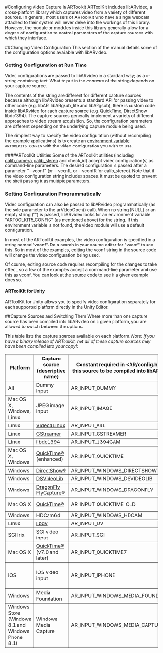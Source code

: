 #Configuring Video Capture in ARToolkit
ARToolKit includes libARvideo, a cross-platform library which captures video from a variety of different sources. In general, most users of ARToolKit who have a single webcam attached to their system will never delve into the workings of this library. However, the module or modules inside this library generally allow for a degree of configuration to control parameters of the capture sources with which they interface.

##Changing Video Configuration
This section of the manual details some of the configuration options available with libARvideo.

### Setting Configuration at Run Time
Video configurations are passed to libARvideo in a standard way; as a c-string containing text. What to put in the *contents* of the string depends on your capture source.

The contents of the string are different for different capture sources because although libARvideo presents a standard API for passing video to other code (e.g. libAR, libARgsub_lite and libARgsub), there is custom code inside libARvideo for each capture source (e.g. QuickTime, DirectShow, libdc1394). The capture sources generally implement a variety of different approaches to video stream acquisition. So, the configuration parameters are different depending on the underlying capture module being used.

The simplest way to specify the video configuration (without recompiling the example applications) is to create an [environment variable][general_environment_variables] `ARTOOLKIT5_CONFIG` with the video configuration you wish to use.

####ARToolKit Utilities
Some of the ARToolKit utilities (including [calib_camera][config_camera_calibration], [calib_stereo][config_camera_stereo_tracking] and check_id) accept video configuration(s) as command-line parameters. The desired configuration is passed after a parameter "--vconf" (or --vconfL or --vconfR for calib_stereo). Note that if the video configuration string includes spaces, it must be quoted to prevent the shell passing it as multiple parameters.

### Setting Configuration Programmatically
Video configuration can also be passed to libARvideo programmatically (as the sole parameter to the arVideoOpen() call). When no string (NULL) or an empty string ("") is passed, libARvideo looks for an environment variable "ARTOOLKIT5_CONFIG" (as mentioned above) for the string. If this environment variable is not found, the video module will use a default configuration.

In most of the ARToolKit examples, the video configuration is specified in a string named "vconf". Do a search in your source editor for "vconf" to see this. So in most of the examples, editing the vconf string in the source code will change the video configuration being used.

Of course, editing source code requires recompiling for the changes to take effect, so a few of the examples accept a command-line parameter and use this as vconf. You can look at the source code to see if a given example does so.

#### ARToolKit for Unity
ARToolKit for Unity allows you to specify video configuration separately for each supported platform directly in the Unity Editor.

##Capture Sources and Switching Them
Where more than one capture source has been compiled into libARvideo on a given platform, you are allowed to switch between the options.

This table lists the capture sources available on each platform. _Note: If you have a binary release of ARToolKit, not all of these capture sources may have been compiled into your copy!_:
<table rules="all" style="margin:1em 1em 1em 0; border:solid 1px #AAAAAA; border-collapse:collapse;empty-cells:show;" border="2" cellpadding="3" cellspacing="4">
<tbody>
<tr>
<th>Platform </th><th> Capture source (descriptive name) </th><th> Constant required in &lt;AR/config.h&gt; for this source to be compiled into libARvideo </th><th>  video config string to select this capture source </th><th> Avail.: (1) </th><th> Unavail.: (2)
</th></tr>
<tr>
<td>All
</td><td>Dummy input
</td><td>AR_INPUT_DUMMY
</td><td> -device=Dummy
</td><td>4.0.0
</td><td>
</td></tr>
<tr>
<td>Mac OS X, Windows, Linux
</td><td>JPEG image input
</td><td>AR_INPUT_IMAGE
</td><td> -device=Image
</td><td>4.6.2
</td><td>
</td></tr>
<tr>
<td>Linux
</td><td><a href="http://www.video4linux.net/" class="external text" rel="nofollow">Video4Linux</a>
</td><td>AR_INPUT_V4L
</td><td> -device=LinuxV4L
</td><td>4.0.0
</td><td>
</td></tr>
<tr>
<td>Linux
</td><td><a href="http://gstreamer.freedesktop.org/" class="external text" rel="nofollow">GStreamer</a>
</td><td>AR_INPUT_GSTREAMER
</td><td> -device=GStreamer
</td><td>4.3.2
</td><td>
</td></tr>
<tr>
<td>Linux
</td><td><a href="http://sourceforge.net/projects/libdc1394/" class="external text" rel="nofollow">libdc1394</a>
</td><td>AR_INPUT_1394CAM
</td><td> -device=Linux1394Cam
</td><td>4.0.0
</td><td>
</td></tr>
<tr>
<td>Mac OS X, Windows
</td><td><a href="http://www.apple.com/quicktime/" class="external text" rel="nofollow">QuickTime®</a> (enhanced)
</td><td>AR_INPUT_QUICKTIME
</td><td> -device=QUICKTIME
</td><td>4.3.0
</td><td>
</td></tr>
<tr>
<td>Windows
</td><td><a href="http://msdn2.microsoft.com/en-us/library/ms783323.aspx" class="external text" rel="nofollow">DirectShow®</a>
</td><td>AR_INPUT_WINDOWS_DIRECTSHOW
</td><td> -device=WinDS
</td><td>4.0.0644
</td><td>4.0.065,4.1.x
</td></tr>
<tr>
<td>Windows
</td><td><a href="http://sourceforge.net/projects/dsvideolib" class="external text" rel="nofollow">DSVideoLib</a>
</td><td>AR_INPUT_WINDOWS_DSVIDEOLIB
</td><td> -device=WinDSVL
</td><td>4.1.0
</td><td>
</td></tr>
<tr>
<td>Windows
</td><td><a href="http://www.ptgrey.com/products/pgrflycapture/" class="external text" rel="nofollow">DragonFly FlyCapture®</a>
</td><td>AR_INPUT_WINDOWS_DRAGONFLY
</td><td> -device=WinDF
</td><td>4.0.0644
</td><td>4.0.065
</td></tr>
<tr>
<td>Mac OS X
</td><td><a href="http://www.apple.com/quicktime/" class="external text" rel="nofollow">QuickTime®</a>
</td><td>AR_INPUT_QUICKTIME_OLD
</td><td> -device=QUICKTIME_OLD
</td><td>4.0.0
</td><td>
</td></tr>
<tr>
<td>Windows
</td><td>HDCam64
</td><td>AR_INPUT_WINDOWS_HDCAM
</td><td> -device=WinHD
</td><td>4.0.0644
</td><td>4.0.065
</td></tr>
<tr>
<td>Linux
</td><td><a href="http://libdv.sourceforge.net/" class="external text" rel="nofollow">libdv</a>
</td><td>AR_INPUT_DV
</td><td> -device=LinuxDV
</td><td>4.0.0
</td><td>4.1.x, 4.3.x
</td></tr>
<tr>
<td>SGI Irix
</td><td>SGI video input
</td><td>AR_INPUT_SGI
</td><td> -device=SGI
</td><td>4.0.0
</td><td>4.1.x, 4.3.x
</td></tr>
<tr>
<td>Mac OS X
</td><td><a href="http://www.apple.com/quicktime/" class="external text" rel="nofollow">QuickTime®</a> (v7.0 and later)
</td><td>AR_INPUT_QUICKTIME7
</td><td> -device=QuickTime7
</td><td>4.5.0
</td><td>
</td></tr>
<tr>
<td>iOS
</td><td>iOS video input
</td><td>AR_INPUT_IPHONE
</td><td> -device=iPhone
</td><td>4.4.3 (iOS release 1.0)
</td><td>
</td></tr>
<tr>
<td>Windows
</td><td>Media Foundation
</td><td>AR_INPUT_WINDOWS_MEDIA_FOUNDATION
</td><td> -device=WinMF
</td><td>5.1.5
</td><td>
</td></tr>
<tr>
<td>Windows Store (Windows 8.1 and Windows Phone 8.1)
</td><td>Windows Media Capture
</td><td>AR_INPUT_WINDOWS_MEDIA_CAPTURE
</td><td> -device=WinMC
</td><td>5.1.7
</td><td>
</td></tr></tbody></table>

[general_environment_variables]: 1_Getting_Started:general_environment_variables
[config_camera_calibration]: 2_Configuration:config_camera_calibration
[config_camera_stereo_tracking]: 8_Advanced_Topics:config_camera_stereo_tracking
